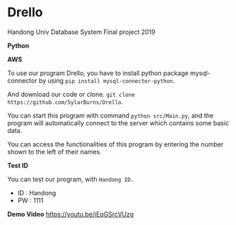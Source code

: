 # Drello
Handong Univ Database System Final project 2019

**Python**

**AWS**

To use our program Drello, you have to install python package mysql-connector by using `pip install mysql-connector-python`.

And download our code or clone. `git clone https://github.com/SylarBurns/Drello`.

You can start this program with command `python src/Main.py`, and the program will automatically connect to the server which contains some basic data.

You can access the functionalities of this program by entering the number shown to the left of their names.


**Test ID**

You can test our program, with `Handong ID.`
* ID : Handong
* PW : 1111

**Demo Video**
https://youtu.be/jEqGSrcVUzg 
